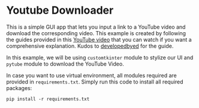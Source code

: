 # Youtube Downloader

This is a simple GUI app that lets you input a link to a YouTube video and download the corresponding video. This example is created by following the guides provided in this [YouTube video](https://youtu.be/NI9LXzo0UY0?si=sa3bzgoDSwBh8HEX) that you can watch if you want a comprehensive explanation. Kudos to [developedbyed](https://www.youtube.com/@developedbyed) for the guide.

In this example, we will be using `customtkinter` module to stylize our UI and `pytube` module to download the YouTube Video.

In case you want to use virtual environment, all modules required are provided in `requirements.txt`. Simply run this code to install all required packages:
```
pip install -r requirements.txt
```